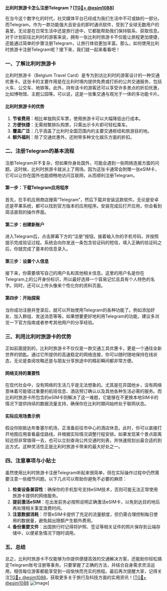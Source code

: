 **比利时旅游卡怎么注册Telegram？[[TG💪+ @esim1088](https://t.me/s/esim1088)]**

在当今这个数字化的时代，社交媒体平台已经成为我们生活中不可或缺的一部分。而Telegram，作为一款功能强大且安全的即时通讯软件，受到了全球无数用户的喜爱。无论是在日常生活中还是旅行途中，它都能帮助我们保持联系、获取信息。对于计划前往比利时的游客来说，拥有一张比利时旅游卡不仅能让旅程更加便捷，还能通过简单的步骤注册Telegram，让旅行体验更加丰富。那么，如何使用比利时旅游卡注册Telegram呢？接下来，我们就一起来看看吧！

### 一、了解比利时旅游卡

比利时旅游卡（Belgium Travel Card）是专为到访比利时的游客设计的一种交通优惠卡。这张卡的主要作用是在比利时境内提供免费或打折的公共交通服务，包括火车、公交车、地铁等。此外，持有该卡的游客还可以享受许多景点的折扣优惠，比如博物馆、主题公园等。可以说，这是一张集交通与观光于一体的多功能卡片。

#### 比利时旅游卡的优势

1. **节省费用**：相比单独购买车票，使用旅游卡可以大幅降低出行成本。
2. **方便快捷**：无需频繁排队购票，只需出示卡片即可轻松乘车。
3. **覆盖广泛**：几乎涵盖了比利时全国范围内的主要交通枢纽和旅游目的地。
4. **额外福利**：除了交通优惠外，还附带多种文化娱乐方面的折扣。

### 二、注册Telegram的基本流程

注册Telegram并不复杂，但如果你身处国外，可能会遇到一些网络连接方面的问题。这时候，比利时旅游卡就派上了用场。因为这张卡通常会附赠一张eSIM卡，它可以让你在国外也能顺畅地访问互联网，从而顺利注册Telegram。

#### 第一步：下载Telegram应用程序

首先，在手机应用商店搜索“Telegram”，然后下载并安装这款软件。无论是安卓还是苹果系统，都可以找到官方版本的应用程序。安装完成后打开应用，你会看到简洁直观的操作界面。

#### 第二步：创建新账户

进入Telegram后，点击屏幕下方的“注册”按钮。接着输入你的手机号码，并按照提示完成验证过程。系统会向你发送一条包含验证码的短信，填入正确的验证码之后，你就完成了基本的信息录入。

#### 第三步：设置个人信息

接下来，你需要填写自己的用户名和其他相关信息。这里的用户名是你在Telegram上的公开身份标识，所以最好选择一个容易记忆且具有个人特色的名字。同时，还可以上传头像来个性化你的资料页面。

#### 第四步：开始探索

当你成功注册并登录后，就可以开始使用Telegram的各种功能了。例如添加好友、加入群组、发送消息等等。如果想要更好地利用Telegram的功能，建议多浏览一下官方指南或者参考其他用户的分享经验。

### 三、利用比利时旅游卡的优势

正如前面提到的，比利时旅游卡不仅仅是一款交通工具优惠卡，更是一个通往全新世界的钥匙。通过它所提供的高速稳定的网络连接，你可以随时随地保持在线状态，无论是查阅攻略还是与朋友分享旅途中的精彩瞬间都非常方便。

#### 网络支持的重要性

在现代社会中，没有网络的生活几乎是无法想象的。尤其是在异国他乡，没有网络意味着可能错过重要的航班信息、酒店预订确认以及其他各种生活必需的服务。而比利时旅游卡所包含的eSIM卡则解决了这一难题，它能够在不更换本地SIM卡的情况下提供持续的数据流量支持，确保你在比利时期间始终处于联网状态。

#### 实际应用场景示例

假设你刚抵达布鲁塞尔机场，正准备前往市中心的酒店休息。此时，你可以直接打开地图应用查看最佳路线，并根据实际情况调整行程安排。如果发现某个景点距离较远但非常值得一去，也可以立刻查询公共交通时刻表，并快速规划出最合适的到达方式。这种灵活性正是比利时旅游卡带来的最大好处之一。

### 四、注意事项与小贴士

虽然使用比利时旅游卡注册Telegram听起来很简单，但在实际操作过程中仍然需要注意一些细节问题。以下几点可以帮助你避免不必要的麻烦：

1. **检查设备兼容性**：确保你的手机型号支持eSIM技术，否则可能无法正常使用旅游卡提供的网络服务。
2. **提前激活eSIM**：在出发前务必按照说明正确激活eSIM卡，以免到达目的地后再处理相关事宜浪费时间。
3. **注意数据消耗**：尽管eSIM卡提供了充足的流量额度，但仍需合理控制每日使用的数据量，避免超出限额产生额外费用。
4. **备份重要文件**：出国旅行时记得将护照、签证等相关证件的照片保存到云端存储中，以便紧急情况下随时调用。

### 五、总结

总之，比利时旅游卡不仅能够为你提供便捷高效的交通解决方案，还能助你轻松搞定Telegram账号注册等事务。只要掌握了正确的方法，并结合自身需求灵活运用，相信每位游客都能享受到一段愉快而充实的旅程。最后再次提醒大家，记得关注[TG💪+ @esim1088](https://t.me/s/esim1088)，获取更多关于旅行及科技方面的实用资讯！[[TG💪+ @esim1088](https://t.me/s/esim1088) ![Image](https://i.postimg.cc/4NQfJmqS/Snipaste-2025-05-13-00-14-12.png)]